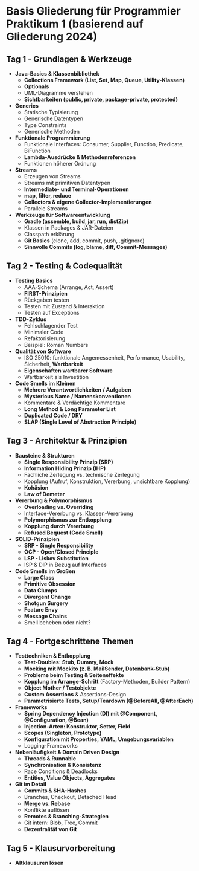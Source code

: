# Basis Gliederung für Programmier Praktikum 1 (basierend auf Gliederung 2024)

## Tag 1 - Grundlagen & Werkzeuge

* **Java-Basics & Klassenbibliothek**
  * **Collections Framework (List, Set, Map, Queue, Utility-Klassen)**
  * **Optionals**
  * UML-Diagramme verstehen
  * **Sichtbarkeiten (public, private, package-private, protected)**
* **Generics**
  * Statische Typisierung
  * Generische Datentypen
  * Type Constraints
  * Generische Methoden
* **Funktionale Programmierung**
  * Funktionale Interfaces: Consumer, Supplier, Function, Predicate, BiFunction
  * **Lambda-Ausdrücke & Methodenreferenzen**
  * Funktionen höherer Ordnung
* **Streams**
  * Erzeugen von Streams
  * Streams mit primitiven Datentypen
  * **Intermediate- und Terminal-Operationen**
  * **map, filter, reduce**
  * **Collectors & eigene Collector-Implementierungen**
  * Parallele Streams
* **Werkzeuge für Softwareentwicklung**
  * **Gradle (assemble, build, jar, run, distZip)**
  * Klassen in Packages & JAR-Dateien
  * Classpath erklärung
  * **Git Basics** (clone, add, commit, push, .gitignore)
  * **Sinnvolle Commits (log, blame, diff, Commit-Messages)**

## Tag 2 - Testing & Codequalität

* **Testing Basics**
  * AAA-Schema (Arrange, Act, Assert)
  * **FIRST-Prinzipien**
  * Rückgaben testen
  * Testen mit Zustand & Interaktion
  * Testen auf Exceptions
* **TDD-Zyklus**
  * Fehlschlagender Test
  * Minimaler Code
  * Refaktorisierung
  * Beispiel: Roman Numbers
* **Qualität von Software**
  * ISO 25010: funktionale Angemessenheit, Performance, Usability, Sicherheit, **Wartbarkeit**
  * **Eigenschaften wartbarer Software**
  * Wartbarkeit als Investition
* **Code Smells im Kleinen**
  * **Mehrere Verantwortlichkeiten / Aufgaben**
  * **Mysterious Name / Namenskonventionen**
  * Kommentare & Verdächtige Kommentare
  * **Long Method & Long Parameter List**
  * **Duplicated Code / DRY**
  * **SLAP (Single Level of Abstraction Principle)**

## Tag 3 - Architektur & Prinzipien

* **Bausteine & Strukturen**
  * **Single Responsibility Prinzip (SRP)**
  * **Information Hiding Prinzip (IHP)**
  * Fachliche Zerlegung vs. technische Zerlegung
  * Kopplung (Aufruf, Konstruktion, Vererbung, unsichtbare Kopplung)
  * **Kohäsion**
  * **Law of Demeter**
* **Vererbung & Polymorphismus**
  * **Overloading vs. Overriding**
  * Interface-Vererbung vs. Klassen-Vererbung
  * **Polymorphismus zur Entkopplung**
  * **Kopplung durch Vererbung**
  * **Refused Bequest (Code Smell)**
* **SOLID-Prinzipien**
  * **SRP - Single Responsibility**
  * **OCP - Open/Closed Principle**
  * **LSP - Liskov Substitution**
  * ISP & DIP in Bezug auf Interfaces
* **Code Smells im Großen**
  * **Large Class**
  * **Primitive Obsession**
  * **Data Clumps**
  * **Divergent Change**
  * **Shotgun Surgery**
  * **Feature Envy**
  * **Message Chains**
  * Smell beheben oder nicht?

## Tag 4 - Fortgeschrittene Themen

* **Testtechniken & Entkopplung**
  * **Test-Doubles: Stub, Dummy, Mock**
  * **Mocking mit Mockito (z. B. MailSender, Datenbank-Stub)**
  * **Probleme beim Testing & Seiteneffekte**
  * **Kopplung im Arrange-Schritt** (Factory-Methoden, Builder Pattern)
  * **Object Mother / Testobjekte**
  * **Custom Assertions** & Assertions-Design
  * **Parametrisierte Tests, Setup/Teardown (@BeforeAll, @AfterEach)**
* **Frameworks**
  * **Spring Dependency Injection (DI) mit @Component, @Configuration, @Bean)**
  * **Injection-Arten: Konstruktor, Setter, Field**
  * **Scopes (Singleton, Prototype)**
  * **Konfiguration mit Properties, YAML, Umgebungsvariablen**
  * Logging-Frameworks
* **Nebenläufigkeit & Domain Driven Design**
  * **Threads & Runnable**
  * **Synchronisation & Konsistenz**
  * Race Conditions & Deadlocks
  * **Entities, Value Objects, Aggregates**
* **Git im Detail**
  * **Commits & SHA-Hashes**
  * Branches, Checkout, Detached Head
  * **Merge vs. Rebase**
  * Konflikte auflösen
  * **Remotes & Branching-Strategien**
  * Git intern: Blob, Tree, Commit
  * **Dezentralität von Git**

## Tag 5 - Klausurvorbereitung

* **Altklausuren lösen**
